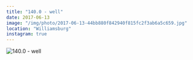 ```yaml
---
title: "140.0 - well"
date: 2017-06-13
image: "/img/photo/2017-06-13-44bb880f842940f815fc2f3ab6a5c659.jpg"
location: "Williamsburg"
instagram: true
---
```


![140.0 - well](/img/photo/2017-06-13-44bb880f842940f815fc2f3ab6a5c659.jpg)
